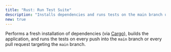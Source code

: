 ```yaml
---
title: "Rust: Run Test Suite"
description: "Installs dependencies and runs tests on the main branch using Cargo."
new: true
---
```


Performs a fresh installation of dependencies (via [Cargo](https://doc.rust-lang.org/cargo/)), builds the application, and runs the tests on every push into the `main` branch or every pull request targeting the `main` branch.
